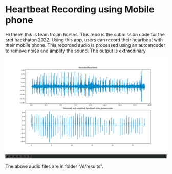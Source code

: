 # Heartbeat Recording using Mobile phone
Hi there! this is team trojan horses. This repo is the submission code for the sret hackhaton 2022. Using this app, users can record their heartbeat with their mobile phone. This recorded audio is processed using an autoencoder to remove noise and amplify the sound. The output is extraodinary. 

<p align="center">
  <img src="AI/results/Screenshot 2022-04-12 at 1.15.25 AM.png" title="Input and output of the model">
</p>

The above audio files are in folder "AI/results".
